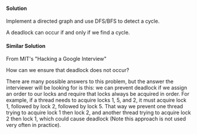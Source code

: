 #### Solution

Implement a directed graph and use DFS/BFS to detect a cycle.

A deadlock can occur if and only if we find a cycle.

#### Similar Solution

From MIT's "Hacking a Google Interview"

How can we ensure that deadlock does not occur?

There are many possible answers to this problem, but the answer the interviewer will be looking for is this: we can prevent deadlock if we assign an order to our locks and require that locks always be acquired in order. For example, if a thread needs to acquire locks 1, 5, and 2, it must acquire lock 1, followed by lock 2, followed by lock 5. That way we prevent one thread trying to acquire lock 1 then lock 2, and another thread trying to acquire lock 2 then lock 1, which could cause deadlock (Note this approach is not used very often in practice).
